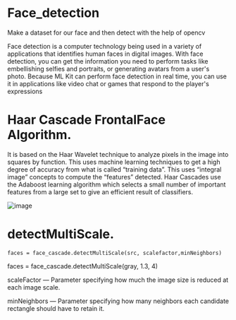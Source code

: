 # Face_detection
Make a dataset for our face and then detect with the help of opencv

Face detection is a computer technology being used in a variety of applications that identifies human faces in digital images. 
With face detection, you can get the information you need to perform tasks like embellishing selfies and portraits, or generating avatars from a user's photo. Because ML Kit can perform face detection in real time, you can use it in applications like video chat or games that respond to the player's expressions

# Haar Cascade FrontalFace Algorithm.
It is based on the Haar Wavelet technique to analyze pixels in the image into squares by function. 
This uses machine learning techniques to get a high degree of accuracy from what is called “training data”. 
This uses “integral image” concepts to compute the “features” detected. 
Haar Cascades use the Adaboost learning algorithm which selects a small number of important features from a large set to give an efficient result of classifiers.

![image](https://user-images.githubusercontent.com/67863890/99932487-3566f080-2d7e-11eb-8664-3945dd7946d0.png)

# detectMultiScale.
```
faces = face_cascade.detectMultiScale(src, scalefactor,minNeighbors)
```
 faces = face_cascade.detectMultiScale(gray, 1.3, 4)

scaleFactor — Parameter specifying how much the image size is reduced at each image scale.

minNeighbors — Parameter specifying how many neighbors each candidate rectangle should have to retain it.

